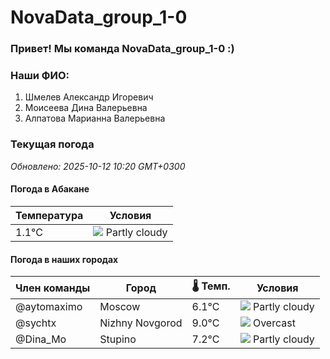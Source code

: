 # NovaData_group_1-0
### Привет! Мы команда NovaData_group_1-0 :)

### Наши ФИО:
1. Шмелев Александр Игоревич
2. Моисеева Дина Валерьевна
3. Алпатова Марианна Валерьевна

### Текущая погода
<!-- WEATHER:START -->
_Обновлено: 2025-10-12 10:20 GMT+0300_

#### Погода в Абакане

| Температура | Условия |
|-------------|----------|
| 1.1°C     | ![](https://cdn.weatherapi.com/weather/64x64/day/116.png) Partly cloudy |

#### Погода в наших городах

| Член команды  | Город               | 🌡️ Темп.  | Условия          |
|---------------|---------------------|-----------|--------------------|
| @aytomaximo    | Moscow              |    6.1°C | ![](https://cdn.weatherapi.com/weather/64x64/day/116.png) Partly cloudy |
| @sychtx        | Nizhny Novgorod     |    9.0°C | ![](https://cdn.weatherapi.com/weather/64x64/day/122.png) Overcast     |
| @Dina_Mo       | Stupino             |    7.2°C | ![](https://cdn.weatherapi.com/weather/64x64/day/116.png) Partly cloudy |

<!-- WEATHER:END -->
